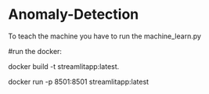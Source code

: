 # Anomaly-Detection

To teach the machine you have to run the machine_learn.py

#run the docker:

docker build -t streamlitapp:latest.

docker run -p 8501:8501 streamlitapp:latest
